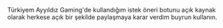 Türkiyem Ayyıldız Gaming'de kullandığım istek öneri botunu  açık kaynak olarak herkese açık bir şekilde paylaşmaya karar verdim buyrun kullanın.
